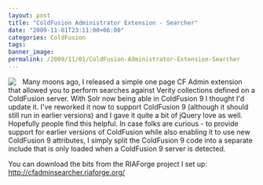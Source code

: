 ```yaml
---
layout: post
title: "ColdFusion Administrator Extension - Searcher"
date: "2009-11-01T23:11:00+06:00"
categories: ColdFusion 
tags: 
banner_image: 
permalink: /2009/11/01/ColdFusion-Administrator-Extension-Searcher
---
```


<img src="https://static.raymondcamden.com/images/cfjedi/searcher.jpg" style="padding-right:10px;" align="left" /> Many moons ago, I released a simple one page CF Admin extension that allowed you to perform searches against Verity collections defined on a ColdFusion server. With Solr now being able in ColdFusion 9 I thought I'd update it. I've reworked it now to support ColdFusion 9 (although it should still run in earlier versions) and I gave it quite a bit of jQuery love as well. Hopefully people find this helpful. In case folks are curious - to provide support for earlier versions of ColdFusion while also enabling it to use new ColdFusion 9 attributes, I simply split the ColdFusion 9 code into a separate include that is only loaded when a ColdFusion 9 server is detected. 

You can download the bits from the RIAForge project I set up: <a href="http://cfadminsearcher.riaforge.org/">http://cfadminsearcher.riaforge.org/</a>

<br clear="left">
